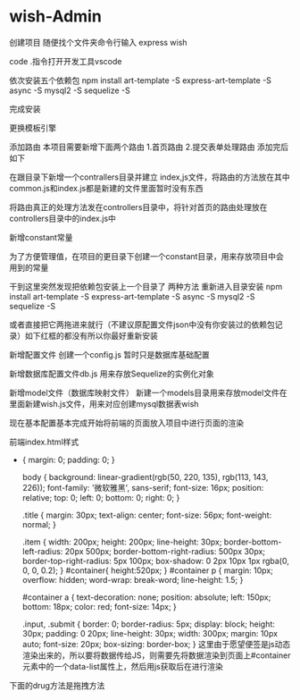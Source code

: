 # wish-Admin
创建项目 
随便找个文件夹命令行输入 express wish

code .指令打开开发工具vscode

依次安装五个依赖包
npm install art-template -S express-art-template -S async -S mysql2 -S sequelize -S


完成安装

更换模板引擎

添加路由
本项目需要新增下面两个路由
1.首页路由
2.提交表单处理路由
添加完后如下

在跟目录下新增一个contrallers目录并建立 index,js文件，将路由的方法放在其中
common.js和index.js都是新建的文件里面暂时没有东西

将路由真正的处理方法发在controllers目录中，将针对首页的路由处理放在controllers目录中的index.js中

新增constant常量

为了方便管理值，在项目的更目录下创建一个constant目录，用来存放项目中会用到的常量
 
干到这里突然发现把依赖包安装上一个目录了
两种方法 
重新进入目录安装  npm install art-template -S express-art-template -S async -S mysql2 -S sequelize -S

或者直接把它两拖进来就行（不建议原配置文件json中没有你安装过的依赖包记录）如下红框的都没有所以你最好重新安装

新增配置文件
创建一个config.js
暂时只是数据库基础配置

新增数据库配置文件db.js
用来存放Sequelize的实例化对象


新增model文件（数据库映射文件）
新建一个models目录用来存放model文件在里面新建wish.js文件，用来对应创建mysql数据表wish

现在基本配置基本完成开始将前端的页面放入项目中进行页面的渲染 

前端index.html样式

* {
    margin: 0;
    padding: 0;
  }
  
  body {
    background: linear-gradient(rgb(50, 220, 135), rgb(113, 143, 226));
    font-family: '微软雅黑', sans-serif;
    font-size: 16px;
    position: relative;
    top: 0;
    left: 0;
    bottom: 0;
    right: 0;
  }
  
  .title {
    margin: 30px;
    text-align: center;
    font-size: 56px;
    font-weight: normal;
  }
  
  .item {
    width: 200px;
    height: 200px;
    line-height: 30px;
    border-bottom-left-radius: 20px 500px;
    border-bottom-right-radius: 500px 30px;
    border-top-right-radius: 5px 100px;
    box-shadow: 0 2px 10px 1px rgba(0, 0, 0, 0.2);
  }
  #container{
    height:520px;
  }
  #container p {
    margin: 10px;
    overflow: hidden;
    word-wrap: break-word;
    line-height: 1.5;
  }
  
  #container a {
    text-decoration: none;
    position: absolute;
    left: 150px;
    bottom: 18px;
    color: red;
    font-size: 14px;
  }
  
  .input, .submit {
    border: 0;
    border-radius: 5px;
    display: block;
    height: 30px;
    padding: 0 20px;
    line-height: 30px;
    width: 300px;
    margin: 10px auto;
    font-size: 20px;
    box-sizing: border-box;
  }
这里由于愿望便签是js动态渲染出来的，所以要将数据传给JS，则需要先将数据渲染到页面上#container元素中的一个data-list属性上，然后用js获取后在进行渲染

下面的drug方法是拖拽方法
